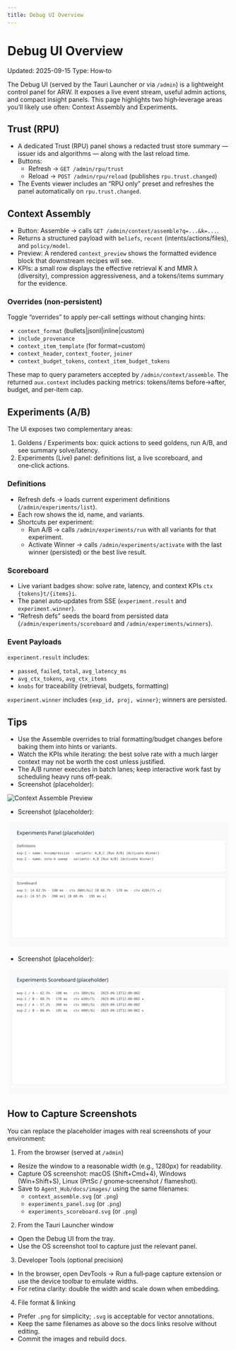 ```yaml
---
title: Debug UI Overview
---
```


# Debug UI Overview

Updated: 2025-09-15
Type: How‑to

The Debug UI (served by the Tauri Launcher or via `/admin`) is a lightweight control panel for ARW. It exposes a live event stream, useful admin actions, and compact insight panels. This page highlights two high‑leverage areas you’ll likely use often: Context Assembly and Experiments.

## Trust (RPU)

- A dedicated Trust (RPU) panel shows a redacted trust store summary — issuer ids and algorithms — along with the last reload time.
- Buttons:
  - Refresh → `GET /admin/rpu/trust`
  - Reload → `POST /admin/rpu/reload` (publishes `rpu.trust.changed`)
- The Events viewer includes an “RPU only” preset and refreshes the panel automatically on `rpu.trust.changed`.

## Context Assembly

- Button: Assemble → calls `GET /admin/context/assemble?q=...&k=...`.
- Returns a structured payload with `beliefs`, `recent` (intents/actions/files), and `policy/model`.
- Preview: A rendered `context_preview` shows the formatted evidence block that downstream recipes will see.
- KPIs: a small row displays the effective retrieval K and MMR λ (diversity), compression aggressiveness, and a tokens/items summary for the evidence.

### Overrides (non‑persistent)

Toggle “overrides” to apply per‑call settings without changing hints:

- `context_format` (bullets|jsonl|inline|custom)
- `include_provenance`
- `context_item_template` (for format=custom)
- `context_header`, `context_footer`, `joiner`
- `context_budget_tokens`, `context_item_budget_tokens`

These map to query parameters accepted by `/admin/context/assemble`. The returned `aux.context` includes packing metrics: tokens/items before→after, budget, and per‑item cap.

## Experiments (A/B)

The UI exposes two complementary areas:

1) Goldens / Experiments box: quick actions to seed goldens, run A/B, and see summary solve/latency.
2) Experiments (Live) panel: definitions list, a live scoreboard, and one‑click actions.

### Definitions

- Refresh defs → loads current experiment definitions (`/admin/experiments/list`).
- Each row shows the id, name, and variants.
- Shortcuts per experiment:
  - Run A/B → calls `/admin/experiments/run` with all variants for that experiment.
  - Activate Winner → calls `/admin/experiments/activate` with the last winner (persisted) or the best live result.

### Scoreboard

- Live variant badges show: solve rate, latency, and context KPIs `ctx {tokens}t/{items}i`.
- The panel auto‑updates from SSE (`experiment.result` and `experiment.winner`).
- “Refresh defs” seeds the board from persisted data (`/admin/experiments/scoreboard` and `/admin/experiments/winners`).

### Event Payloads

`experiment.result` includes:

- `passed`, `failed`, `total`, `avg_latency_ms`
- `avg_ctx_tokens`, `avg_ctx_items`
- `knobs` for traceability (retrieval, budgets, formatting)

`experiment.winner` includes `{exp_id, proj, winner}`; winners are persisted.

## Tips

- Use the Assemble overrides to trial formatting/budget changes before baking them into hints or variants.
- Watch the KPIs while iterating: the best solve rate with a much larger context may not be worth the cost unless justified.
- The A/B runner executes in batch lanes; keep interactive work fast by scheduling heavy runs off‑peak.
- Screenshot (placeholder):

![Context Assemble Preview](../images/context_assemble.svg)

- Screenshot (placeholder):

![Experiments Panel](../images/experiments_panel.svg)

- Screenshot (placeholder):

![Experiments Scoreboard](../images/experiments_scoreboard.svg)


## How to Capture Screenshots

You can replace the placeholder images with real screenshots of your environment:

1) From the browser (served at `/admin`)
- Resize the window to a reasonable width (e.g., 1280px) for readability.
- Capture OS screenshot: macOS (Shift+Cmd+4), Windows (Win+Shift+S), Linux (PrtSc / gnome‑screenshot / flameshot).
- Save to `Agent_Hub/docs/images/` using the same filenames:
  - `context_assemble.svg` (or `.png`)
  - `experiments_panel.svg` (or `.png`)
  - `experiments_scoreboard.svg` (or `.png`)

2) From the Tauri Launcher window
- Open the Debug UI from the tray.
- Use the OS screenshot tool to capture just the relevant panel.

3) Developer Tools (optional precision)
- In the browser, open DevTools → Run a full‑page capture extension or use the device toolbar to emulate widths.
- For retina clarity: double the width and scale down when embedding.

4) File format & linking
- Prefer `.png` for simplicity; `.svg` is acceptable for vector annotations.
- Keep the same filenames as above so the docs links resolve without editing.
- Commit the images and rebuild docs.
